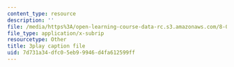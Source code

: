 ```yaml
---
content_type: resource
description: ''
file: /media/https%3A/open-learning-course-data-rc.s3.amazonaws.com/8-01sc-classical-mechanics-fall-2016/7d731a34dfc05eb99946d4fa612599ff_d9ugFckUBcg.vtt
file_type: application/x-subrip
resourcetype: Other
title: 3play caption file
uid: 7d731a34-dfc0-5eb9-9946-d4fa612599ff
---
```

